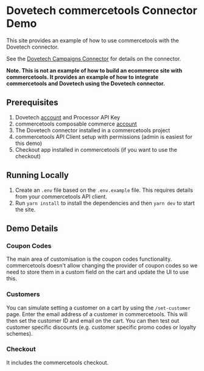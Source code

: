 # Dovetech commercetools Connector Demo

This site provides an example of how to use commercetools with the Dovetech connector.

See the [Dovetech Campaigns Connector](https://github.com/dove-technology/commercetools-campaigns-connector) for details on the connector.

**Note. This is not an example of how to build an ecommerce site with commercetools. It
provides an example of how to integrate commercetools and Dovetech using the Dovetech connector.**

## Prerequisites

1. Dovetech [account](https://dovetech.com/starter-sign-up) and Processor API Key
2. commercetools composable commerce [account](https://commercetools.com/free-trial)
3. The Dovetech connector installed in a commercetools project
4. commercetools API Client setup with permissions (admin is easiest for this demo)
5. Checkout app installed in commercetools (if you want to use the checkout)

## Running Locally

1. Create an `.env` file based on the `.env.example` file. This requires details from your commercetools API client.
2. Run `yarn install` to install the dependencies and then `yarn dev` to start the site.

## Demo Details

### Coupon Codes

The main area of customisation is the coupon codes functionality. commercetools doesn't allow changing the provider of coupon codes so we need to store them in a custom field on the cart and update the UI to use this.

### Customers

You can simulate setting a customer on a cart by using the `/set-customer` page. Enter the email address of a customer in commercetools. This will then set the customer ID and email on the cart. You can then test out customer specific discounts (e.g. customer specific promo codes or loyalty schemes).

### Checkout

It includes the commercetools checkout.
